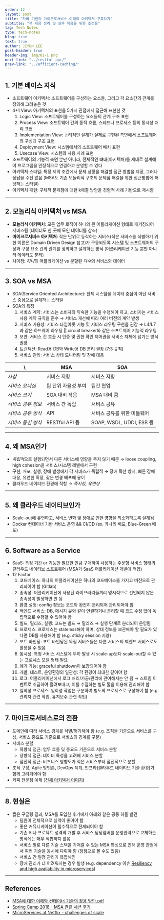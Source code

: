 ```yaml
---
order: 12
layout: post
title: "자바 기반의 마이크로서비스 이해와 아키텍처 구축하기"
subtitle: "책 내용 정리 및 실무 적용을 위한 조건들"
tag: Tech Notes
type: tech-notes
blog: true
text: true
author: JIYUN LEE
post-header: true
header-img: img/01-1.png
next-link: "../restful-api/"
prev-link: "../efficient-caching/"
---
```


## 1. 기본 베이스 지식

- 소프트웨어 아키텍처: 소프트웨어를 구성하는 요소들, 그리고 각 요소간의 관계를 정의해 그려놓은 것
- 4+1 View: 아키텍처의 표현을 5가지 관점에서 접근해 표현한 것
	1. Logic View: 소프트웨어를 구성하는 요소들의 관계 구조 표현
	2. Process View: 소프트웨어 간의 동적 흐름, 스레드나 프로세스 등의 동시성 처리 표현
	3. Implementation View: 논리적인 설계가 실제로 구현된 측면에서 소프트웨어의 구성과 구조 표현
	4. Deployment View: 시스템에서의 소프트웨어 배치 표현
	5. Usecase View: 시스템의 사용 사례 표현
- 소프트웨어의 기능적 측면 뿐만 아니라, 전체적인 뼈대(아키텍처)를 제대로 설계해야 프로그램을 안정적으로 연결하고 운영할 수 있다
- 아키텍처 스타일: 특정 제약 조건에서 문제 상황을 해결할 접근 방법을 제공, 그러나 정답을 주진 않음 (MSA도 기존 모놀리식 구조의 문제점 해결을 위한 접근방법에 해당하는 스타일)
- 아키텍처 패턴: 구체적 문제점에 대한 k해결 방안을 경험적 사례 기반으로 제시함

---

## 2. 모놀리식 아키텍처 vs MSA

- **모놀리식 아키텍처**: 모든 업무 로직이 하나의 큰 어플리케이션 형태로 패키징되어 서비스됨 (데이터도 한 곳에 모인 데이터를 참조)
- **마이크로서비스 아키텍처**: 작은 단위로 동작하는 서비스(작은 서비스를 식별하기 위한 이론은 Domain Driven Design 참고)가 구동되도록 시스템 및 소프트웨어의 구성과 구성 요소 간의 관계를 정의하고 설계하는 방식 (어플리케이션 기능 뿐만 아니라 데이터도 분리)
- 차이점: *하나*의 어플리케이션 vs 분할된 *다수*의 서비스와 데이터

---

## 3. SOA vs MSA

- SOA(Service Oriented Architecture): 전체 시스템을 데이터 중심이 아닌 서비스 중심으로 설계하는 스타일
- SOA의 특징
	1. 서비스 계약: 서비스는 소비자와 약속한 기능을 수행해야 하고, 소비자는 서비스 사용 계약 규칙을 준수 → 서비스 개선에 따라 여러 버전의 계약 발생
	2. 서비스 가용성: 서비스 타임아웃 기능 및 서비스 라우팅 구현을 권장 → L4/L7과 같은 하드웨어 라우팅 || circuit breaker와 같은 소프트웨어 기능적 라우팅
	3. 보안: 서비스 간 호출 시 인증 및 권한 확인 제어권을 서비스 자체에 넘기는 방식 권장
	4. 트랜잭션: Read용 DB와 Write용 DB 분리 권장 (7:3 규칙)
	5. 서비스 관리: 서비스 상태 모니터링 및 장애 대응

<div class="tw-element tw-table">
	<table class="uk-table-small uk-table style-2 uk-table-striped">
		<thead>
			<tr>
				<th> \ </th>
				<th>MSA</th>
				<th>SOA</th>
			</tr>
		</thead>
		<tbody>
			<tr>
				<td><em>사상</em></td>
				<td>서비스 지향</td>
				<td>서비스 지향</td>
			</tr>
			<tr>
				<td><em>서비스 오너십</em></td>
				<td>팀 단위 자율성 부여</td>
				<td>팀간 협업</td>
			</tr>
			<tr>
				<td><em>서비스 크기</em></td>
				<td>SOA 대비 작음</td>
				<td>MSA 대비 큼</td>
			</tr>
			<tr>
				<td><em>서비스 공유 정보</em></td>
				<td>서비스 간 독립</td>
				<td>서비스 공유</td>
			</tr>
			<tr>
				<td><em>서비스 공유 방식</em></td>
				<td>API</td>
				<td>서비스 공유를 위한 미들웨어</td>
			</tr>
			<tr>
				<td><em>서비스 통신 방식</em></td>
				<td>RESTful API 등</td>
				<td>SOAP, WSDL, UDDI, ESB 등</td>
			</tr>
		</tbody>
	</table>
</div>

---

## 4. 왜 MSA인가

- *독립적*으로 실행되면서 다른 서비스에 영향을 주지 않기 때문 → loose coupling, high cohesion을 서비스/시스템 레벨에서 구현
- 구현, 배포, 실행, 장애 발생에서 각 서비스가 독립적 → 장애 확산 방지, 빠른 장애 대응, 유연한 확장, 잦은 변경 배포에 용이
- 클라우드 네이티브 환경에 적합 → *즉시성*, *유연성*

---

## 5. 왜 클라우드 네이티브인가

- Scale-out에 유연하고, 서비스 변화 및 장애로 인한 영향을 최소화하도록 설계됨
- Docker 컨테이너 기반 서비스 운영 && CI/CD (ex. 카나리 배포, Blue-Green 배포)

---

## 6. Software as a Service

- SaaS: 특정 기간 or 기능만 필요한 만큼 구매하여 사용하는 주문형 서비스 형태의 클라우드 네이티브 소프트웨어 (MSA가 SaaS 어플리케이션 개발에 적합)
- 12 Factor
	1. 코드베이스: 하나의 어플리케이션은 하나의 코드베이스를 가지고 버전으로 관리되어야 함 (Gitlab)
	2. 종속성: 어플리케이션에 사용된 라이브러리들끼리 명시적으로 선언되지 않은 종속성이 발생하면 안 됨
	3. 환경 설정: config 정보는 코드와 완전히 분리되어 관리되어야 함
	4. 백엔드 서비스: DB, 메시지 큐와 같이 연결하거나 분리할 때 코드 수정 없이 독립적으로 수행할 수 있어야 함
	5. 빌드, 릴리즈, 실행: 코드는 빌드 → 릴리즈 → 실행 단계로 분리되어 운영됨
	6. 프로세스: 프로세스는 stateless해야 하며, 상태 정보를 보관해야 할 필요가 있다면 DB를 사용해야 함 (e.g. sticky session 지양)
	7. 포트 바인딩: 포트 바인딩된 독립 서비스들은 다른 서비스의 백엔드 서비스로도 활용될 수 있음
	8. 동시성: 특정 서비스 시스템에 부하 발생 시 scale-up보다 scale-out할 수 있는 프로세스 모델 형태 필요
	9. 폐기 가능: graceful shutdown이 보장되어야 함
	10. 개발, 테스트, 운영환경의 일관성: 각 환경이 최대한 같아야 함
	11. 로그: 어플리케이션에서 로그 처리/가공/관리에 관여해서는 안 됨 → 스트림 이벤트로 취급하여 흘려보내고, 이를 수집하는 별도 툴을 이용해 관리해야 함
	12. 일회성 프로세스: 일회성 작업은 구분하여 별도의 프로세스로 구성해야 함 (e.g. 관리자 관련 작업, 유지보수 관련 작업)

---

## 7. 마이크로서비스로의 전환

- 도메인에 따라 서비스 경계를 식별/평가해야 함 (e.g. 조직을 기준으로 서비스를 구성, 서비스 중요도 기준으로 서비스의 경계를 구분)
- 서비스 분할
	- 하향식 접근: 업무 흐름 및 중요도 기준으로 서비스 분할
	- 상향식 접근: 데이터 특성을 고려해 서비스 분할
	- 점진적 접근: 비즈니스 영향도가 적은 서비스부터 점진적으로 분할
- 조직 구성, Agile 방법론, DevOps 체계, 인프라(클라우드 네이티브 기술 환경)가 함께 고려되어야 함
- 커피 전문점 예제 ([전체 아키텍처 이미지](https://img1.daumcdn.net/thumb/R720x0.q80/?scode=mtistory2&fname=http%3A%2F%2Fcfile7.uf.tistory.com%2Fimage%2F993002505C89B48D0DE0B6))

---

## 8. 현실은

- 짧은 구글링 결과, MSA를 도입한 후기에서 아래와 같은 공통 허들 발견
	- 팀원이 전체적으로 실력이 좋아야 함
	- 좋은 커뮤니케이션이 필수적으로 전제되어야 함
	- 기존 SI나 프로젝트 성격의 개발 후 서비스 담당멤버를 운영인력으로 교체하는 방식에는 매우 적합하지 않음
	- 서비스 별로 다른 기술 스택을 가져갈 수 있는 MSA 특성으로 인해 운영 관점에서 여러 기술을 동시에 다뤄야 함 (장점으로 볼 수도 있음)
	- 서비스 간 일정 관리가 복잡해짐
	- 장애 관리가 더 어려워지는 경우 발생 (e.g. dependency 이슈 [Resiliency and high availability in microservices](https://docs.microsoft.com/en-us/dotnet/architecture/microservices/architect-microservice-container-applications/resilient-high-availability-microservices))

---

## References
- [MSA에 대한 이해와 컨테이너 기술의 활용 방안.pdf](https://www.itfind.or.kr/WZIN/jugidong/1887/file2645276227345330267-188702.pdf)
- [Spring Camp 2018 - MSA 관련 세션 후기](https://gwonsungjun.github.io/articles/2018-04/springCamp2018)
- [MicroServices at Netflix - challenges of scale](https://www.slideshare.net/stonse/microservices-at-netflix)
